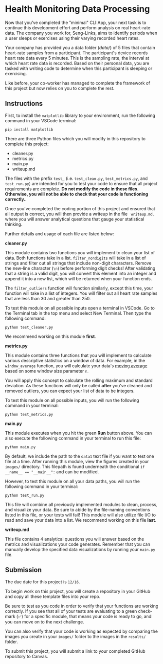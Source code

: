 # Health Monitoring Data Processing

Now that you've completed the "minimal" CLI App, your next task is to continue this development effort and perform analysis on real heart-rate data. The company you work for, Seng-Links, aims to identify periods when a user sleeps or exercises using their varying recorded heart rates. 

Your company has provided you a data folder (*data/*) of 5 files that contain heart-rate samples from a participant. The participant's device records heart rate data every 5 minutes. This is the sampling rate, the interval at which heart rate data is recorded. Based on their personal data, you are tasked with writing code to determine when this participant is sleeping or exercising.

Like before, your co-worker has managed to complete the framework of this project but now relies on you to complete the rest.

## Instructions

First, to install the `matplotlib` library to your environment, run the following command in your VSCode terminal:

```
pip install matplotlib
```

There are three Python files which you will modify in this repository to complete this project:
* cleaner.py
* metrics.py
* main.py
* writeup.md

The files with the prefix `test_` (i.e. `test_clean.py`, `test_metrics.py`, and `test_run.py`) are intended for you to test your code to ensure that all project requirements are complete. **Do not modify the code in these files. Otherwise, you will not be able to check that your code is functioning correctly.**. 

Once you've completed the coding portion of this project and ensured that all output is correct, you will then provide a writeup in the file ` writeup.md`, where you will answer analytical questions that gauge your statistical thinking.

Further details and usage of each file are listed below: 

**cleaner.py**

This module contains two functions you will implement to clean your list of data. Both functions take in a list. `filter_nondigits` will take in a list of strings and filter out all strings that include non-digit characters. Remove the new-line character (`\n`) before performing digit checks! After validating that a string is a valid digit, you will convert this element into an integer and append it into a new list, which will be returned when your function ends.

The `filter_outliers` function will function similarly, except this time, your function will take in a list of integers. You will filter out all heart rate samples that are less than 30 and greater than 250. 

To test this module on all possible inputs open a terminal in VSCode. Go to the Terminal tab in the top menu and select New Terminal. Then type the following command:

```
python test_cleaner.py
```

We recommend working on this module **first**.

**metrics.py**

This module contains three functions that you will implement to calculate various descriptive statistics on a window of data. For example, in the `window_average` function, you will calculate your data's [moving average](https://en.wikipedia.org/wiki/Moving_average) based on some window size parameter `n`.

You will apply this concept to calculate the rolling maximum and standard deviation. As these functions will only be called **after** you've cleaned and removed outliers, you can expect your list of data to be integers.

To test this module on all possible inputs, you will run the following command in your terminal:

```
python test_metrics.py
```

**main.py**

This module executes when you hit the green **Run** button above. You can also execute the following command in your terminal to run this file:

```
python main.py
```

By default, we include the path to the `data1` text file if you want to test one file at a time. After running this module, view the figures created in your `images/` directory. This filepath is found underneath the conditional `if __name__ == "__main__":` and can be modified.

However, to test this module on all your data paths, you will run the following command in your terminal:

```
python test_run.py
```

This file will combine all previously implemented modules to clean, process, and visualize your data. Be sure to abide by the file-naming conventions listed in this file, or your tests will fail! This module will also utilize file I/O to read and save your data into a list. We recommend working on this file **last**.

**writeup.md**

This file contains 4 analytical questions you will answer based on the metrics and visualizations your code generates. Remember that you can manually develop the specified data visualizations by running your `main.py` file.

## Submission 

The due date for this project is `12/16`.

To begin work on this project, you will create a repository in your GitHub and copy all these template files into your repo.

Be sure to test as you code in order to verify that your functions are working correctly. If you see that all of your tests are evaluating to a green check-mark (✅) for a specific module, that means your code is ready to go, and you can move on to the next challenge.

You can also verify that your code is working as expected by comparing the images you create in your `images/` folder to the images in the `results/` folder.

To submit this project, you will submit a link to your completed GitHub repository to Canvas.

